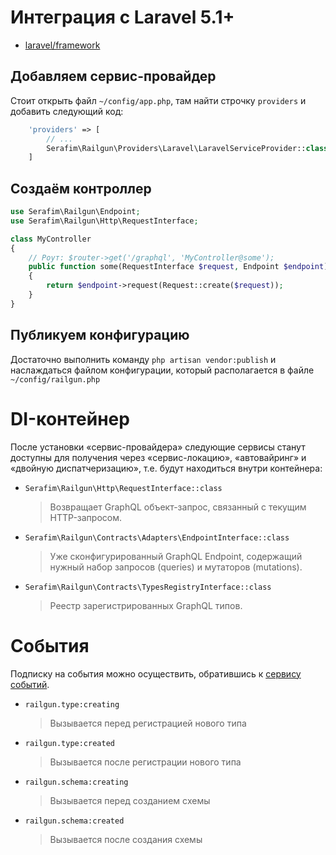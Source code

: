 # Интеграция с Laravel 5.1+

- [laravel/framework](https://github.com/laravel/framework)

## Добавляем сервис-провайдер

Стоит открыть файл `~/config/app.php`, там найти строчку `providers` и добавить следующий код:

```php
    'providers' => [
        // ...
        Serafim\Railgun\Providers\Laravel\LaravelServiceProvider::class,
    ]
``` 

## Создаём контроллер

```php
use Serafim\Railgun\Endpoint;
use Serafim\Railgun\Http\RequestInterface;

class MyController
{
    // Роут: $router->get('/graphql', 'MyController@some');
    public function some(RequestInterface $request, Endpoint $endpoint): array
    {
        return $endpoint->request(Request::create($request));
    }
}
```

## Публикуем конфигурацию

Достаточно выполнить команду `php artisan vendor:publish` и наслаждаться 
файлом конфигурации, который располагается в файле `~/config/railgun.php`

# DI-контейнер

После установки «сервис-провайдера» следующие сервисы 
станут доступны для получения через «сервис-локацию», 
«автовайринг» и «двойную диспатчеризацию», т.е. будут находиться внутри контейнера:

- `Serafim\Railgun\Http\RequestInterface::class`
    > Возвращает GraphQL объект-запрос, связанный с текущим HTTP-запросом.
    
- `Serafim\Railgun\Contracts\Adapters\EndpointInterface::class` 
    > Уже сконфигурированный GraphQL Endpoint, 
    содержащий нужный набор запросов (queries) и мутаторов (mutations).

- `Serafim\Railgun\Contracts\TypesRegistryInterface::class` 
    > Реестр зарегистрированных GraphQL типов.

# События

Подписку на события можно осуществить, обратившись к [сервису событий](https://laravel.com/docs/5.4/events).

- `railgun.type:creating` 
    > Вызывается перед регистрацией нового типа
    
- `railgun.type:created` 
    > Вызывается после регистрации нового типа
    
- `railgun.schema:creating` 
    > Вызывается перед созданием cхемы
    
- `railgun.schema:created` 
    > Вызывается после создания схемы
